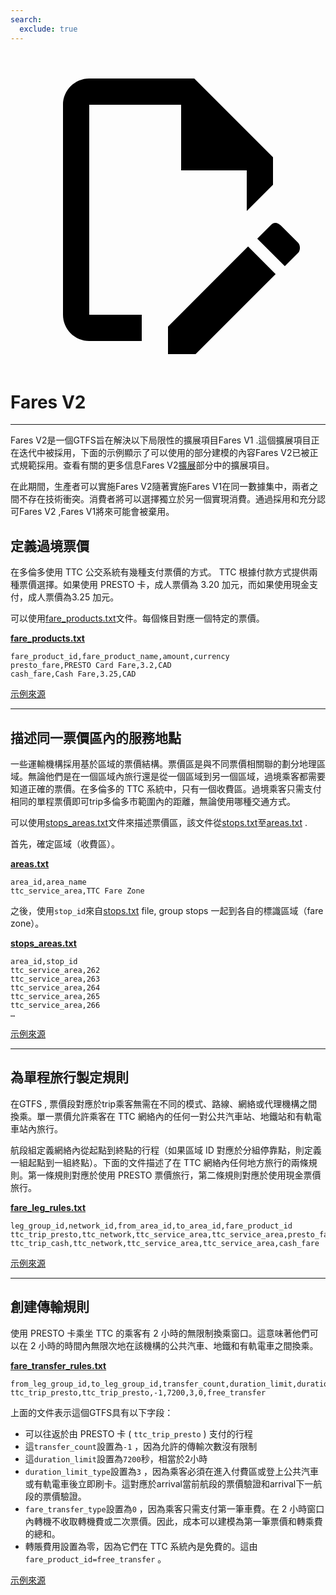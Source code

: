```yaml
---
search:
  exclude: true
---
```

<a class="pencil-link" href="https://github.com/MobilityData/gtfs.org/edit/main/docs/schedule/examples/fares-v2.md" title="Edit this page" target="_blank">
    <svg class="pencil" xmlns="http://www.w3.org/2000/svg" viewBox="0 0 24 24"><path d="M10 20H6V4h7v5h5v3.1l2-2V8l-6-6H6c-1.1 0-2 .9-2 2v16c0 1.1.9 2 2 2h4v-2m10.2-7c.1 0 .3.1.4.2l1.3 1.3c.2.2.2.6 0 .8l-1 1-2.1-2.1 1-1c.1-.1.2-.2.4-.2m0 3.9L14.1 23H12v-2.1l6.1-6.1 2.1 2.1Z"></path></svg>
  </a>

# Fares V2

<hr/>

Fares V2是一個GTFS旨在解決以下局限性的擴展項目Fares V1 .這個擴展項目正在迭代中被採用，下面的示例顯示了可以使用的部分建模的內容Fares V2已被正式規範採用。查看有關的更多信息Fares V2[擴展](../../../extensions)部分中的擴展項目。

在此期間，生產者可以實施Fares V2隨著實施Fares V1在同一數據集中，兩者之間不存在技術衝突。消費者將可以選擇獨立於另一個實現消費。通過採用和充分認可Fares V2 ,Fares V1將來可能會被棄用。

## 定義過境票價

在多倫多使用 TTC 公交系統有幾種支付票價的方式。 TTC 根據付款方式提供兩種票價選擇。如果使用 PRESTO 卡，成人票價為 3.20 加元，而如果使用現金支付，成人票價為3.25 加元。

可以使用[fare_products.txt](../../reference/#fare_productstxt)文件。每個條目對應一個特定的票價。

[**fare_products.txt**](../../reference/#fare_productstxt)

    fare_product_id,fare_product_name,amount,currency
    presto_fare,PRESTO Card Fare,3.2,CAD
    cash_fare,Cash Fare,3.25,CAD

[示例來源](https://www.ttc.ca/Fares-and-passes)

<hr/>

## 描述同一票價區內的服務地點

一些運輸機構採用基於區域的票價結構。票價區是與不同票價相關聯的劃分地理區域。無論他們是在一個區域內旅行還是從一個區域到另一個區域，過境乘客都需要知道正確的票價。在多倫多的 TTC 系統中，只有一個收費區。過境乘客只需支付相同的單程票價即可trip多倫多市範圍內的距離，無論使用哪種交通方式。

可以使用[stops_areas.txt](../../reference/#stops_areastxt)文件來描述票價區，該文件從[stops.txt](../../reference/#stopstxt)至[areas.txt](../../reference/#areastxt) .

首先，確定區域（收費區）。

[**areas.txt**](../../reference/#areastxt)

    area_id,area_name
    ttc_service_area,TTC Fare Zone

之後，使用`stop_id`來自[stops.txt](../../reference/#stopstxt) file, group stops 一起到各自的標識區域（fare zone）。

[**stops_areas.txt**](../../reference/#stops_areastxt)

    area_id,stop_id
    ttc_service_area,262
    ttc_service_area,263
    ttc_service_area,264
    ttc_service_area,265
    ttc_service_area,266
    …

[示例來源](http://opendata.toronto.ca/toronto.transit.commission/ttc-routes-and-schedules/OpenData_TTC_Schedules.zip)

<hr/>

## 為單程旅行製定規則

在GTFS , 票價段對應於trip乘客無需在不同的模式、路線、網絡或代理機構之間換乘。單一票價允許乘客在 TTC 網絡內的任何一對公共汽車站、地鐵站和有軌電車站內旅行。

航段組定義網絡內從起點到終點的行程（如果區域 ID 對應於分組停靠點，則定義一組起點到一組終點）。下面的文件描述了在 TTC 網絡內任何地方旅行的兩條規則。第一條規則對應於使用 PRESTO 票價旅行，第二條規則對應於使用現金票價旅行。

[**fare_leg_rules.txt**](../../reference/#fare_leg_rulestxt)

    leg_group_id,network_id,from_area_id,to_area_id,fare_product_id
    ttc_trip_presto,ttc_network,ttc_service_area,ttc_service_area,presto_fare
    ttc_trip_cash,ttc_network,ttc_service_area,ttc_service_area,cash_fare

[示例來源](https://www.ttc.ca/Fares-and-passes)

<hr/>

## 創建傳輸規則

使用 PRESTO 卡乘坐 TTC 的乘客有 2 小時的無限制換乘窗口。這意味著他們可以在 2 小時的時間內無限次地在該機構的公共汽車、地鐵和有軌電車之間換乘。

[**fare_transfer_rules.txt**](../../reference/#fare_transfer_rulestxt)

    from_leg_group_id,to_leg_group_id,transfer_count,duration_limit,duration_limit_type,fare_transfer_type,fare_product_id
    ttc_trip_presto,ttc_trip_presto,-1,7200,3,0,free_transfer

上面的文件表示這個GTFS具有以下字段：

- 可以往返於由 PRESTO 卡 ( `ttc_trip_presto` ) 支付的行程
- 這`transfer_count`設置為`-1` ，因為允許的傳輸次數沒有限制
- 這`duration_limit`設置為`7200`秒，相當於2小時
- `duration_limit_type`設置為`3` ，因為乘客必須在進入付費區或登上公共汽車或有軌電車後立即刷卡。這對應於arrival當前航段的票價驗證和arrival下一航段的票價驗證。
- `fare_transfer_type`設置為`0` ，因為乘客只需支付第一筆車費。在 2 小時窗口內轉機不收取轉機費或二次票價。因此，成本可以建模為第一筆票價和轉乘費的總和。
- 轉賬費用設置為零，因為它們在 TTC 系統內是免費的。這由`fare_product_id=free_transfer` 。

[示例來源](https://www.ttc.ca/Fares-and-passes/PRESTO-on-the-TTC/Two-hour-transfer)
